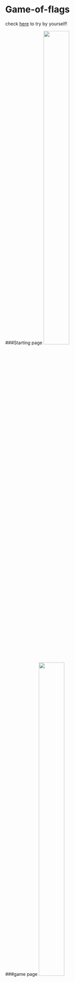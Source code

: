 # Game-of-flags
check [here](http://www.gameofflags.com/) to try by yourself! 

###Starting page
<img src="https://github.com/Sublunarwind/Game-of-flags/raw/master/screen1.png" width="40%" height="50%">


###game page
<img src="https://github.com/Sublunarwind/Game-of-flags/raw/master/screen2.png" width="40%" height="50%">


